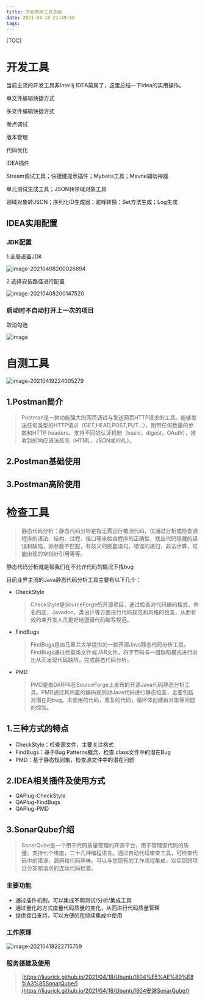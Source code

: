 ```yaml
---
title: 开发常用工具总结
date: 2021-04-18 21:49:50
tags:
---
```


[TOC]

<!--more-->

# 开发工具

当前主流的开发工具非Intellij IDEA莫属了，这里总结一下Idea的实用操作。

单文件编辑快捷方式

多文件编辑快捷方式

断点调试

版本管理

代码优化

IDEA插件

Stream调试工具；快捷键提示插件；Mybatis工具；Mavne辅助神器

单元测试生成工具；JSON转领域对象工具

领域对象转JSON；序列化ID生成器；驼峰转换；Set方法生成；Log生成



## IDEA实用配置

### JDK配置

1.全局设置JDK

![image-20210408200026894](/images/2021040801.png)



2.选择安装路径进行配置


![image-20210408200147520](/images/2021040802.png)

### 启动时不自动打开上一次的项目

取消勾选

![image](/images/2021012001.png)



# 自测工具

![image-20210419224005279](C:\Users\admin\AppData\Roaming\Typora\typora-user-images\image-20210419224005279.png)

## 1.Postman简介

> Postman是一款功能强大的网页调试与发送网页HTTP请求的工具。能够发送任何类型的HTTP请求（GET,HEAD,POST,PUT...），附带任何数量的参数和HTTP headers。支持不同的认证机制（basic，digest，OAuth），接收到的响应语法高亮（HTML，JSON或XML)。

## 2.Postman基础使用



## 3.Postman高阶使用



# 检查工具

> 静态代码分析：静态代码分析是指无需运行被测代码，仅通过分析或检查源程序的语法、结构、过程、接口等来检查程序的正确性，找出代码隐藏的错误和缺陷，如参数不匹配，有歧义的嵌套语句，错误的递归，非法计算，可能出现的空指针引用等等。

静态代码分析就是帮我们在不允许代码的情况下找bug

目前业界主流的Java静态代码分析工具主要有以下几个：

- CheckStyle

  > CheckStyle是SourceForge的开源项目，通过检查对代码编码格式，命名约定，Javadoc，类设计等方面进行代码规范和风格的检查，从而有效约束开发人员更好地遵循代码编写规范。

- FindBugs

  > FindBugs是由马里兰大学提供的一款开源Java静态代码分析工具。FindBugs通过检查类文件或JAR文件，将字节码与一组缺陷模式进行对比从而发现代码缺陷，完成静态代码分析。

- PMD

  >PMD是由DARPA在SourceForge上发布的开源Java代码静态分析工具。PMD通过其内置的编码规则对Java代码进行静态检查，主要包括对潜在的bug，未使用的代码，重复的代码，循环体创建新对象等问题的检验。

## 1.三种方式的特点

- CheckStyle：检查源文件，主要关注格式
- FindBugs：基于Bug Patterns概念，检查.class文件中的潜在Bug
- PMD：基于静态规则集，检查源文件中的潜在问题



## 2.IDEA相关插件及使用方式

- QAPlug-CheckStyle
- QAPlug-FindBugs
- QAPlug-PMD



## 3.SonarQube介绍

>SonarQube是一个用于代码质量管理的开源平台，用于管理源代码的质量。支持七个维度，二十几种编程语言。通过自动代码审查工具，可检查代码中的错误，漏洞和代码异味。可以与您现有的工作流程集成，以实现跨项目分支和请求的连续代码检查。

### 主要功能

- 通过插件机制，可以集成不同测试/分析/集成工具
- 通过量化的方式度量代码质量的变化，从而进行代码质量管理
- 提供接口支持，可以方便的在持续集成中使用

### 工作原理

![image-20210418222715759](/images/2021041901.png)



### 服务搭建及使用

> [https://liuurick.github.io/2021/04/18/Ubuntu1804%E5%AE%89%E8%A3%85SonarQube/](https://liuurick.github.io/2021/04/18/Ubuntu1804安装SonarQube/)